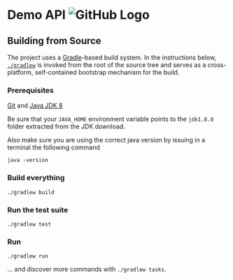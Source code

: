 # Demo API ![GitHub Logo](https://travis-ci.org/mrolla/demo-api.svg?branch=master)

## Building from Source
The project uses a [Gradle][]-based build system. In the instructions
below, [`./gradlew`][] is invoked from the root of the source tree and serves as
a cross-platform, self-contained bootstrap mechanism for the build.

### Prerequisites

[Git][] and [Java JDK 8][JDK8 build]

Be sure that your `JAVA_HOME` environment variable points to the `jdk1.8.0` folder
extracted from the JDK download.

Also make sure you are using the correct java version by issuing in a terminal the following
command

    java -version

### Build everything
    ./gradlew build

### Run the test suite
    ./gradlew test

### Run
    ./gradlew run

... and discover more commands with `./gradlew tasks`.


[Gradle]: http://gradle.org
[`./gradlew`]: http://vimeo.com/34436402
[Git]: http://help.github.com/set-up-git-redirect
[JDK8 build]: http://www.oracle.com/technetwork/java/javase/downloads